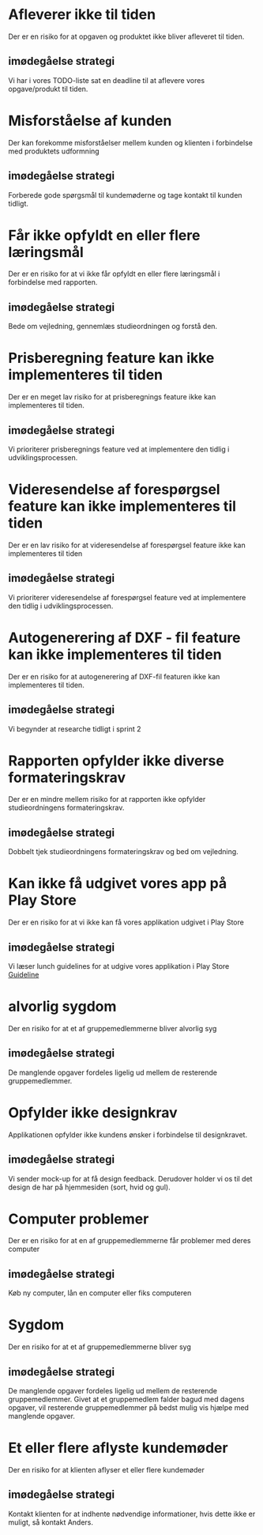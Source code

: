 # Afleverer ikke til tiden

Der er en risiko for at opgaven og produktet ikke bliver afleveret til tiden.

## imødegåelse strategi

Vi har i vores TODO-liste sat en deadline til at aflevere vores opgave/produkt til tiden.

# Misforståelse af kunden

Der kan forekomme misforståelser mellem kunden og klienten i forbindelse med produktets udformning

## imødegåelse strategi

Forberede gode spørgsmål til kundemøderne og tage kontakt til kunden tidligt.

# Får ikke opfyldt en eller flere læringsmål

Der er en risiko for at vi ikke får opfyldt en eller flere læringsmål i forbindelse med rapporten.

## imødegåelse strategi

Bede om vejledning, gennemlæs studieordningen og forstå den.

# Prisberegning feature kan ikke implementeres til tiden

Der er en meget lav risiko for at prisberegnings feature ikke kan implementeres til tiden.

## imødegåelse strategi

Vi prioriterer prisberegnings feature ved at implementere den tidlig i udviklingsprocessen.

# Videresendelse af forespørgsel feature kan ikke implementeres til tiden

Der er en lav risiko for at videresendelse af forespørgsel feature ikke kan implementeres til tiden

## imødegåelse strategi

Vi prioriterer videresendelse af forespørgsel feature ved at implementere den tidlig i udviklingsprocessen.

# Autogenerering af DXF - fil feature kan ikke implementeres til tiden

Der er en risiko for at autogenerering af DXF-fil featuren ikke kan implementeres til tiden.

## imødegåelse strategi

Vi begynder at researche tidligt i sprint 2

# Rapporten opfylder ikke diverse formateringskrav

Der er en mindre mellem risiko for at rapporten ikke opfylder studieordningens formateringskrav.

## imødegåelse strategi

Dobbelt tjek studieordningens formateringskrav og bed om vejledning.

# Kan ikke få udgivet vores app på Play Store

Der er en risiko for at vi ikke kan få vores applikation udgivet i Play Store

## imødegåelse strategi

Vi læser lunch guidelines for at udgive vores applikation i Play Store
[Guideline](https://developer.android.com/distribute/best-practices/launch/launch-checklist)

# alvorlig sygdom

Der en risiko for at et af gruppemedlemmerne bliver alvorlig syg

## imødegåelse strategi

De manglende opgaver fordeles ligelig ud mellem de resterende gruppemedlemmer.

# Opfylder ikke designkrav

Applikationen opfylder ikke kundens ønsker i forbindelse til designkravet.

## imødegåelse strategi

Vi sender mock-up for at få design feedback. Derudover holder vi os til det design de har på hjemmesiden (sort, hvid og gul).

# Computer problemer

Der er en risiko for at en af gruppemedlemmerne får problemer med deres computer

## imødegåelse strategi

Køb ny computer, lån en computer eller fiks computeren

# Sygdom

Der en risiko for at et af gruppemedlemmerne bliver syg

## imødegåelse strategi

De manglende opgaver fordeles ligelig ud mellem de resterende gruppemedlemmer.
Givet at et gruppemedlem falder bagud med dagens opgaver, vil resterende gruppemedlemmer på bedst mulig vis hjælpe med manglende opgaver.

# Et eller flere aflyste kundemøder

Der en risiko for at klienten aflyser et eller flere kundemøder

## imødegåelse strategi

Kontakt klienten for at indhente nødvendige informationer, hvis dette ikke er muligt, så kontakt Anders.
